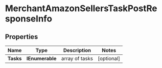 # MerchantAmazonSellersTaskPostResponseInfo


## Properties

| Name | Type | Description | Notes |
|------------ | ------------- | ------------- | -------------|
**Tasks** | **IEnumerable<MerchantAmazonSellersTaskPostTaskInfo>** | array of tasks |[optional]|